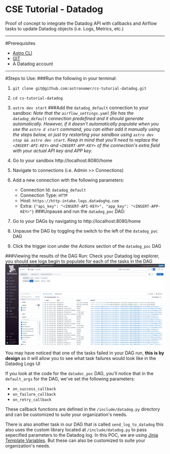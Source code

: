 # CSE Tutorial - Datadog
Proof of concept to integrate the Datadog API with callbacks and Airflow tasks to update Datadog objects (i.e. Logs, Metrics, etc.)
___
#Prerequisites
- [Astro CLI](https://docs.astronomer.io/enterprise/cli-quickstart/)
- [GIT](https://git-scm.com/book/en/v2/Getting-Started-Installing-Git)
- A Datadog account
___
#Steps to Use:
###Run the following in your terminal:
1. `git clone git@github.com:astronomer/cs-tutorial-datadog.git`
2. `cd cs-tutorial-datadog`
3. `astro dev start`
###Add the `datadog_default` connection to your sandbox:
*Note that the `airflow_settings.yaml` file has the `datadog_default` connection predefined and it should generate automatically. However, if it doesn't automatically populate when you use the `astro d start` command, you can either add it manually using the steps below, or just try restarting your sandbox using `astro dev stop && astro dev start`. Keep in mind that you'll need to replace the `<INSERT-API-KEY>` and `<INSERT-APP-KEY>` of the connection's extra field with your actual API key and APP key.*

1. Go to your sandbox http://localhost:8080/home
2. Navigate to connections (i.e. Admin >> Connections)
3. Add a new connection with the following parameters:
    - Connection Id: `datadog_default`
    - Connection Type: `HTTP`
    - Host: `https://http-intake.logs.datadoghq.com`
    - Extra: `{"api_key": "<INSERT-API-KEY>", "app_key": "<INSERT-APP-KEY>"}`
###Unpause and run the `datadog_poc` DAG:
1. Go to your DAGs by navigating to http://localhost:8080/home
2. Unpause the DAG by toggling the switch to the left of the `datadog_poc` DAG
3. Click the trigger icon under the *Actions* section of the `datadog_poc` DAG

###Viewing the results of the DAG Run:
Check your Datadog log explorer, you should see logs begin to populate for each of the tasks in the DAG
![img.png](img.png)

You may have noticed that one of the tasks failed in  your DAG run, **this is by design** as it will allow you to see what task failures would look like in the Datadog Logs UI

If you look at the code for the `datadoc_poc` DAG, you'll notice that in the `default_args` for the DAG, we've set the following parameters:
- `on_success_callback`
- `on_failure_callback`
- `on_retry_callback`

These callback functions are defined in the `/include/datadog.py` directory and can be customized to suite your organization's needs.

There is also another task in our DAG that is called `send_log_to_datadog` this also uses the custom library located at `/include/datadog.py` to pass sepecified parameters to the Datadog log. In this POC, we are using [Jinja Template Variables](https://airflow.apache.org/docs/apache-airflow/stable/templates-ref.html). But these can also be customized to suite your organization's needs.
